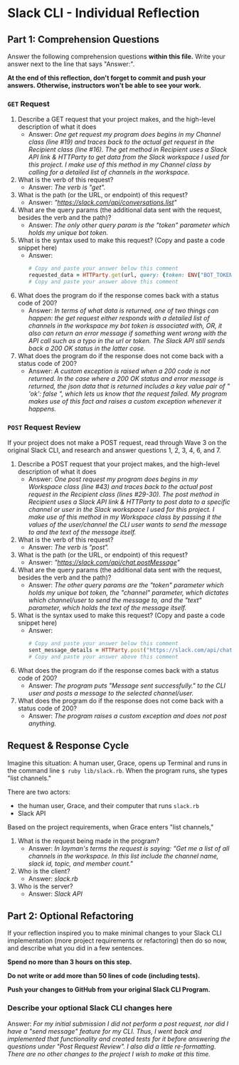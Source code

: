 # Slack CLI - Individual Reflection

## Part 1: Comprehension Questions

Answer the following comprehension questions **within this file.** Write your answer next to the line that says "Answer:".

**At the end of this reflection, don't forget to commit and push your answers. Otherwise, instructors won't be able to see your work.**

### `GET` Request

1. Describe a GET request that your project makes, and the high-level description of what it does
    - Answer: *One get request my program does begins in my Channel class (line #19) and traces back to the actual get request in the Recipient class (line #16). The get method in Recipient uses a Slack API link & HTTParty to get data from the Slack workspace I used for this project. I make use of this method in my Channel class by calling for a detailed list of channels in the workspace.*
1. What is the verb of this request?
    - Answer: *The verb is "get".* 
1. What is the path (or the URL, or endpoint) of this request?
    - Answer: *"https://slack.com/api/conversations.list"*
1. What are the query params (the additional data sent with the request, besides the verb and the path)?
    - Answer: *The only other query param is the "token" parameter which holds my unique bot token.*
1. What is the syntax used to make this request? (Copy and paste a code snippet here)
    - Answer:
      ```ruby
      # Copy and paste your answer below this comment
      requested_data = HTTParty.get(url, query: {token: ENV["BOT_TOKEN"]})
      # Copy and paste your answer above this comment
      ```
1. What does the program do if the response comes back with a status code of 200? 
    - Answer: *In terms of what data is returned, one of two things can happen: the get request either responds with a detailed list of channels in the workspace my bot token is associated with, OR, it also can return an error message if something went wrong with the API call such as a typo in the url or token. The Slack API still sends back a 200 OK status in the latter case.*
1. What does the program do if the response does not come back with a status code of 200?
    - Answer: *A custom exception is raised when a 200 code is not returned. In the case where a 200 OK status and error message is returned, the json data that is returned includes a key value pair of " 'ok': false ", which lets us know that the request failed. My program makes use of this fact and raises a custom exception whenever it happens.*

### `POST` Request Review

If your project does not make a POST request, read through Wave 3 on the original Slack CLI, and research and answer questions 1, 2, 3, 4, 6, and 7.

1. Describe a POST request that your project makes, and the high-level description of what it does
    - Answer: *One post request my program does begins in my Workspace class (line #43) and traces back to the actual post request in the Recipient class (lines #29-30). The post method in Recipient uses a Slack API link & HTTParty to post data to a specific channel or user in the Slack workspace I used for this project. I make use of this method in my Workspace class by passing it the values of the user/channel the CLI user wants to send the message to and the text of the message itself.*
1. What is the verb of this request?
    - Answer: *The verb is "post".*
1. What is the path (or the URL, or endpoint) of this request?
    - Answer: *"https://slack.com/api/chat.postMessage"*
1. What are the query params (the additional data sent with the request, besides the verb and the path)?
    - Answer: *The other query params are the "token" parameter which holds my unique bot token, the "channel" parameter, which dictates which channel/user to send the message to, and the "text" parameter, which holds the text of the message itself.*
1. What is the syntax used to make this request? (Copy and paste a code snippet here)
    - Answer:
      ```ruby
      # Copy and paste your answer below this comment
      sent_message_details = HTTParty.post("https://slack.com/api/chat.postMessage", query: {token: ENV["BOT_TOKEN"], channel: message_reciever, text: message} )
      # Copy and paste your answer above this comment
      ```
1. What does the program do if the response comes back with a status code of 200?
    - Answer: *The program puts "Message sent successfully." to the CLI user and posts a message to the selected channel/user.*
1. What does the program do if the response does not come back with a status code of 200?
    - Answer: *The program raises a custom exception and does not post anything.* 

## Request & Response Cycle

Imagine this situation: A human user, Grace, opens up Terminal and runs in the command line `$ ruby lib/slack.rb`. When the program runs, she types "list channels."

There are two actors:
  - the human user, Grace, and their computer that runs `slack.rb`
  - Slack API

Based on the project requirements, when Grace enters "list channels,"
1. What is the request being made in the program?
    - Answer: *In layman's terms the request is saying: "Get me a list of all channels in the workspace. In this list include the channel name, slack id, topic, and member count."* 
1. Who is the client?
    - Answer: *slack.rb*
1. Who is the server?
    - Answer: *Slack API*

## Part 2: Optional Refactoring

If your reflection inspired you to make minimal changes to your Slack CLI implementation (more project requirements or refactoring) then do so now, and describe what you did in a few sentences.

**Spend no more than 3 hours on this step.**

**Do not write or add more than 50 lines of code (including tests).**

**Push your changes to GitHub from your original Slack CLI Program.**

### Describe your optional Slack CLI changes here

Answer: *For my initial submission I did not perform a post request, nor did I have a "send message" feature for my CLI. Thus, I went back and implemented that functionality and created tests for it before answering the questions under "Post Request Review". I also did a little re-formatting. There are no other changes to the project I wish to make at this time.*
